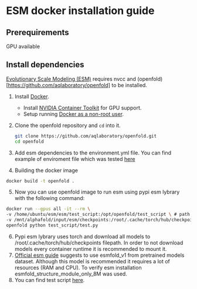 #  ESM docker installation guide

## Prerequirements

GPU available

## Install dependencies 

[Evolutionary Scale Modeling (ESM)](https://github.com/facebookresearch/esm) requires nvcc and (openfold)[https://github.com/aqlaboratory/openfold] to be installed.

1.  Install [Docker](https://www.docker.com/).
    *   Install
        [NVIDIA Container Toolkit](https://docs.nvidia.com/datacenter/cloud-native/container-toolkit/install-guide.html)
        for GPU support.
    *   Setup running
        [Docker as a non-root user](https://docs.docker.com/engine/install/linux-postinstall/#manage-docker-as-a-non-root-user).
        
2.  Clone the openfold repository and `cd` into it.

    ```bash
    git clone https://github.com/aqlaboratory/openfold.git
    cd openfold
    ```
3.  Add esm dependencies to the environment.yml file. You can find example of enviroment file which was tested [here](./esm/installation/environment.yml)
4.  Building the docker image

```bash
docker build -t openfold .
```
5. Now you can use openfold image to run esm using pypi esm lybrary with the following command:
```bash
docker run --gpus all -it --rm \
-v /home/ubuntu/esm/esm/test_script:/opt/openfold/test_script \ # path to test scripts
-v /mnt/alphafold/input/esm/checkpoints:/root/.cache/torch/hub/checkpoints \ # path to models
openfold python test_script/test.py
```
6. Pypi esm lybrary uses torch and download all models to /root/.cache/torch/hub/checkpoints filepath. In order to not download models every container runtime it is recommended to mount it.
7. [Official esm guide](https://github.com/facebookresearch/esm)  suggests to use esmfold_v1 from pretrained models dataset.
 Although this model is recommended it requires a lot of resources (RAM and CPU). To verify esm installation esmfold_structure_module_only_8M was used.
8. You can find test script [here](./esm/installation/test.py).
